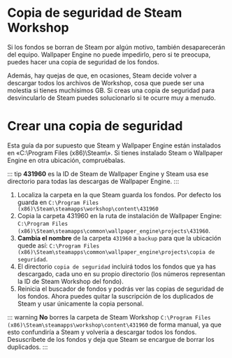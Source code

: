 # Copia de seguridad de Steam Workshop

Si los fondos se borran de Steam por algún motivo, también desaparecerán del equipo. Wallpaper Engine no puede impedirlo, pero si te preocupa, puedes hacer una copia de seguridad de los fondos.

Además, hay quejas de que, en ocasiones, Steam decide volver a descargar todos los archivos de Workshop, cosa que puede ser una molestia si tienes muchísimos GB. Si creas una copia de seguridad para desvincularlo de Steam puedes solucionarlo si te ocurre muy a menudo.

# Crear una copia de seguridad

Esta guía da por supuesto que Steam y Wallpaper Engine están instalados en «C:\Program Files (x86)\Steam\». Si tienes instalado Steam o Wallpaper Engine en otra ubicación, compruébalas.

::: tip
**431960** es la ID de Steam de Wallpaper Engine y Steam usa ese directorio para todas las descargas de Wallpaper Engine.
:::

1. Localiza la carpeta en la que Steam guarda los fondos. Por defecto los guarda en `C:\Program Files (x86)\Steam\steamapps\workshop\content\431960`
2. Copia la carpeta 431960 en la ruta de instalación de Wallpaper Engine: `C:\Program Files (x86)\Steam\steamapps\common\wallpaper_engine\projects\431960`.
3. **Cambia el nombre** de la carpeta `431960` a `backup` para que la ubicación quede así: `C:\Program Files (x86)\Steam\steamapps\common\wallpaper_engine\projects\copia de seguridad`.
4. El directorio `copia de seguridad` incluirá todos los fondos que ya has descargado, cada uno en su propio directorio (los números representan la ID de Steam Workshop del fondo).
5. Reinicia el buscador de fondos y podrás ver las copias de seguridad de los fondos. Ahora puedes quitar la suscripción de los duplicados de Steam y usar únicamente la copia personal.

::: warning
**No** borres la carpeta de Steam Workshop `C:\Program Files (x86)\Steam\steamapps\workshop\content\431960` de forma manual, ya que esto confundiría a Steam y volvería a descargar todos los fondos. Desuscríbete de los fondos y deja que Steam se encargue de borrar los duplicados.
:::